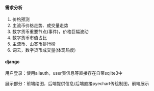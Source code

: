 #### 需求分析

1. 价格预测
2. 主流币价格走势、成交量走势
3. 数字货币重要节点(事件)，价格巨幅波动
4. 数字货币市值占比
5. 主流币、山寨币排行榜
6. 词云，数字货币成交量(体现热度)

#### django

用户登录：使用allauth，user表信息等直接存在自带sqlite3中 

展示部分：前端绘图，后端提供信息/后端直接pyechart传绘制图，前端展示
